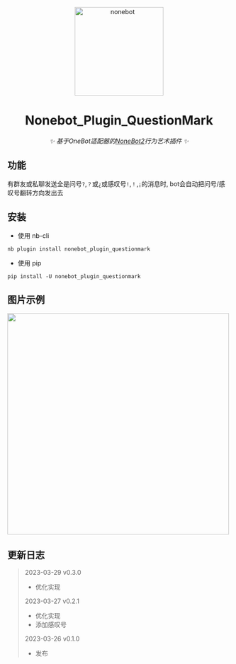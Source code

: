 <p align="center">
  <a href="https://v2.nonebot.dev/"><img src="https://v2.nonebot.dev/logo.png" width="200" height="200" alt="nonebot"></a>
</p>

<div align="center">
  
# Nonebot_Plugin_QuestionMark
  
_✨ 基于OneBot适配器的[NoneBot2](https://v2.nonebot.dev/)行为艺术插件 ✨_
  
</div>

## 功能

有群友或私聊发送全是问号`?`,`？`或`¿`或感叹号`!`,`！`,`¡`的消息时, bot会自动把问号/感叹号翻转方向发出去


## 安装

- 使用 nb-cli

```
nb plugin install nonebot_plugin_questionmark
```

- 使用 pip

```
pip install -U nonebot_plugin_questionmark
```

## 图片示例

<div align="left">
  <img src="https://user-images.githubusercontent.com/52584526/227783077-b490dad2-5e1a-42eb-b455-53f381934497.png" width="500" />
</div>

## 更新日志
> 2023-03-29 v0.3.0
> - 优化实现
>
> 2023-03-27 v0.2.1
> - 优化实现
> - 添加感叹号
> 
> 2023-03-26 v0.1.0
> - 发布
